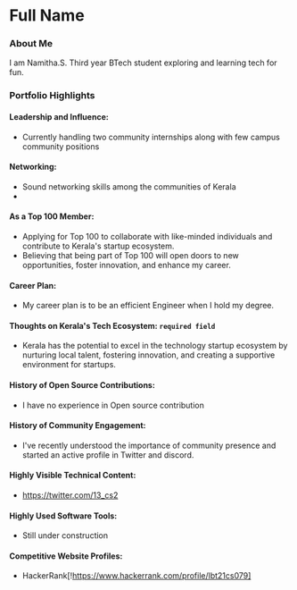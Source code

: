 # Full Name 

### About Me

I am Namitha.S. Third year BTech student exploring and learning tech for fun.


### Portfolio Highlights


#### Leadership and Influence: 

- Currently handling two community internships along with few campus community positions

#### Networking: 

- Sound networking skills among the communities of Kerala
- 
#### As a Top 100 Member: 

- Applying for Top 100 to collaborate with like-minded individuals and contribute to Kerala's startup ecosystem.
- Believing that being part of Top 100 will open doors to new opportunities, foster innovation, and enhance my career.

#### Career Plan: 

- My career plan is to be an efficient Engineer when I hold my degree.
  
#### Thoughts on Kerala's Tech Ecosystem: `required field`

- Kerala has the potential to excel in the technology startup ecosystem by nurturing local talent, fostering innovation, and creating a supportive environment for startups.
  
#### History of Open Source Contributions:

- I have no experience in Open source contribution
  
#### History of Community Engagement:

-  I've recently understood the importance of community presence and started an active profile in Twitter and discord.

#### Highly Visible Technical Content:

- https://twitter.com/13_cs2
  
#### Highly Used Software Tools:

- Still under construction

#### Competitive Website Profiles:

- HackerRank[!https://www.hackerrank.com/profile/lbt21cs079]



